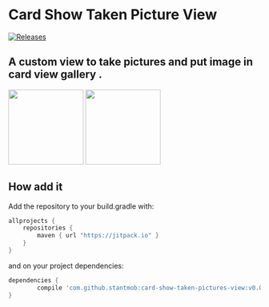 

# Card Show Taken Picture View

[![Releases](https://jitpack.io/v/stantmob/card-show-taken-pictures-view.svg)](https://jitpack.io/#stantmob/card-show-taken-pictures-view)

## A custom view to take pictures and put image in card view gallery .

<p>
  <img src="https://github.com/stantmob/card-show-taken-pictures-view/blob/master/sample/demo-images/sample-edit-state.jpg" width="150">
  <img src="https://github.com/stantmob/card-show-taken-pictures-view/blob/master/sample/demo-images/sample-normal-state.jpg" width="150">
</p>

## How add it
Add the repository to your build.gradle with:
```gradle
allprojects {
    repositories {
        maven { url "https://jitpack.io" }
    }
}
```
and on your project dependencies:

```gradle
dependencies {
        compile 'com.github.stantmob:card-show-taken-pictures-view:v0.0.8'
}
```